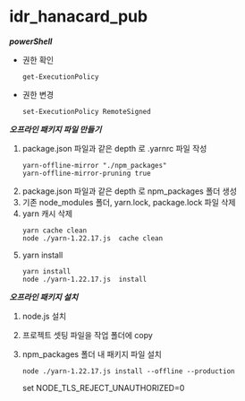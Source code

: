# idr_hanacard_pub
***powerShell***
- 권한 확인
   ```
   get-ExecutionPolicy
   ```
- 권한 변경
   ```
   set-ExecutionPolicy RemoteSigned
   ```

***오프라인 패키지 파일 만들기***
1. package.json 파일과 같은 depth 로 .yarnrc 파일 작성
    ```
    yarn-offline-mirror "./npm_packages"
    yarn-offline-mirror-pruning true
    ```
2. package.json 파일과 같은 depth 로 npm_packages 폴더 생성
3. 기존 node_modules 폴더, yarn.lock, package.lock 파일 삭제
4. yarn 캐시 삭제
   ```
   yarn cache clean
   node ./yarn-1.22.17.js  cache clean
   ```
5. yarn install
   ```
   yarn install
   node ./yarn-1.22.17.js  install
   ```

***오프라인 패키지 설치***
1. node.js 설치
2. 프로젝트 셋팅 파일을 작업 폴더에 copy
3. npm_packages 폴더 내 패키지 파일 설치
   ```
   node ./yarn-1.22.17.js install --offline --production
   ```

   set NODE_TLS_REJECT_UNAUTHORIZED=0